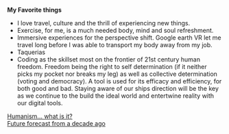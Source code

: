  **My Favorite things**
  - I love travel, culture and the thrill of experiencing new things.
  - Exercise, for me, is a much needed body, mind and soul refreshment.
  - Immersive experiences for the perspective shift.  Google earth VR let me travel long before I was able to transport  my body away from my job.
  - Taquerias
  - Coding as the skillset most on the frontier of 21st century human freedom.  Freedom being the right to self determination (if it neither picks my pocket nor breaks my leg) as well as collective determination (voting and democracy).  A tool is used for its efficacy and efficiency, for both good and bad. Staying aware of our ships direction will be the key as we continue to the build the ideal world and entertwine reality with our digital tools.
   
   [Humanism... what is it?](https://sites.google.com/view/practicingamerican/an-american-humanist)<br/>
   [Future forecast from a decade ago](https://a16z.com/2011/08/20/why-software-is-eating-the-world/)
